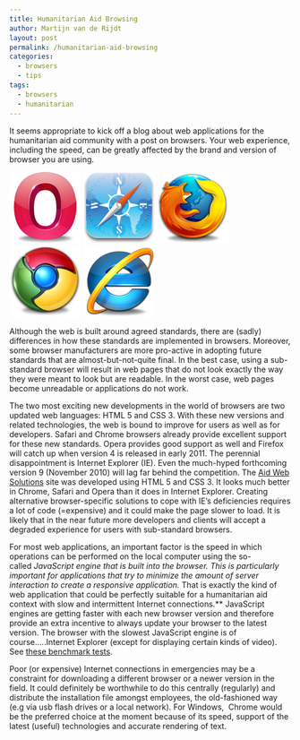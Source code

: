 ```yaml
---
title: Humanitarian Aid Browsing
author: Martijn van de Rijdt
layout: post
permalink: /humanitarian-aid-browsing
categories:
  - browsers
  - tips
tags:
  - browsers
  - humanitarian
---
```

It seems appropriate to kick off a blog about web applications for the humanitarian aid community with a post on browsers. Your web experience, including the speed, can be greatly affected by the brand and version of browser you are using.

[![Opera logo][1]](http://www.opera.com/)
[![Safari logo][2]](http://www.apple.com/safari/)
[![Firefox logo][3]](http://mozilla.org/firefox/)
[![Chrome logo][4]](https://www.google.com/chrome/)
[![Internet Explorer logo][5]](http://windows.microsoft.com/en-us/internet-explorer/download-ie)

 [1]: ../files/2010/10/Opera-128.png "Opera logo"
 [2]: ../files/2010/10/browser-128x128.png "Safari logo"
 [3]: ../files/2010/10/Firefox-128.png "Firefox logo" 
 [4]: ../files/2010/10/Chrome-128.png "Chrome logo" 
 [5]: ../files/2010/10/IE-128.png "Internet Explorer logo"

Although the web is built around agreed standards, there are (sadly) differences in how these standards are implemented in browsers. Moreover, some browser manufacturers are more pro-active in adopting future standards that are almost-but-not-quite final. In the best case, using a sub-standard browser will result in web pages that do not look exactly the way they were meant to look but are readable. In the worst case, web pages become unreadable or applications do not work.

The two most exciting new developments in the world of browsers are two updated web languages: HTML 5 and CSS 3. With these new versions and related technologies, the web is bound to improve for users as well as for developers. Safari and Chrome browsers already provide excellent support for these new standards. Opera provides good support as well and Firefox will catch up when version 4 is released in early 2011. The perennial disappointment is Internet Explorer (IE). Even the much-hyped forthcoming version 9 (November 2010) will lag far behind the competition. The [Aid Web Solutions][7] site was developed using HTML 5 and CSS 3. It looks much better in Chrome, Safari and Opera than it does in Internet Explorer. Creating alternative browser-specific solutions to cope with IE’s deficiencies requires a lot of code (=expensive) and it could make the page slower to load. It is likely that in the near future more developers and clients will accept a degraded experience for users with sub-standard browsers.

 [7]: http://www.aidwebsolutions.com/ "Aid Web Solutions"

For most web applications, an important factor is the speed in which operations can be performed on the local computer using the so-called *JavaScript engine *that is built into the browser. This is particularly important for applications that try to minimize the amount of server interaction to create a responsive application.** That is exactly the kind of web application that could be perfectly suitable for a humanitarian aid context with slow and intermittent Internet connections.** JavaScript engines are getting faster with each new browser version and therefore provide an extra incentive to always update your browser to the latest version. The browser with the slowest JavaScript engine is of course…..Internet Explorer (except for displaying certain kinds of video). See [these benchmark tests][8].

 [8]: http://arstechnica.com/apple/news/2010/06/safari-5-tested-chrome-opera-still-have-javascript-edge.ars "Browser JavaScript Engine Benchmarks"

Poor (or expensive) Internet connections in emergencies may be a constraint for downloading a different browser or a newer version in the field. It could definitely be worthwhile to do this centrally (regularly) and distribute the installation file amongst employees, the old-fashioned way (e.g via usb flash drives or a local network). For Windows,  Chrome would be the preferred choice at the moment because of its speed, support of the latest (useful) technologies and accurate rendering of text.
